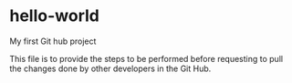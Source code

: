 # hello-world
My first Git hub project

This file is to provide the steps to be performed before requesting to pull the changes done by other developers in the Git Hub.

